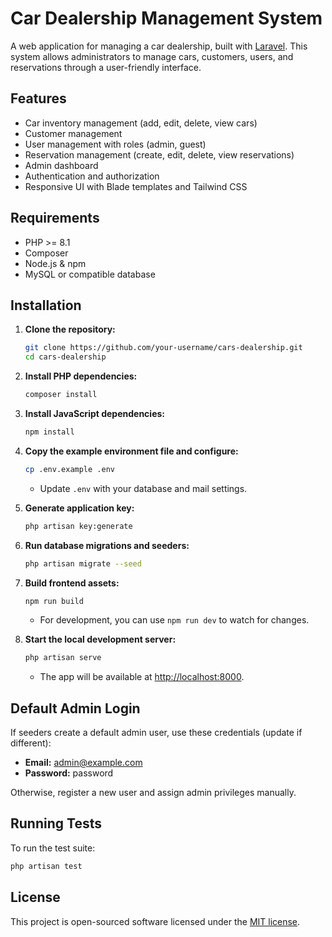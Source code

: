 # Car Dealership Management System

A web application for managing a car dealership, built with [Laravel](https://laravel.com/). This system allows administrators to manage cars, customers, users, and reservations through a user-friendly interface.

## Features

- Car inventory management (add, edit, delete, view cars)
- Customer management
- User management with roles (admin, guest)
- Reservation management (create, edit, delete, view reservations)
- Admin dashboard
- Authentication and authorization
- Responsive UI with Blade templates and Tailwind CSS

## Requirements

- PHP >= 8.1
- Composer
- Node.js & npm
- MySQL or compatible database

## Installation

1. **Clone the repository:**
   ```bash
   git clone https://github.com/your-username/cars-dealership.git
   cd cars-dealership
   ```

2. **Install PHP dependencies:**
   ```bash
   composer install
   ```

3. **Install JavaScript dependencies:**
   ```bash
   npm install
   ```

4. **Copy the example environment file and configure:**
   ```bash
   cp .env.example .env
   ```
   - Update `.env` with your database and mail settings.

5. **Generate application key:**
   ```bash
   php artisan key:generate
   ```

6. **Run database migrations and seeders:**
   ```bash
   php artisan migrate --seed
   ```

7. **Build frontend assets:**
   ```bash
   npm run build
   ```
   - For development, you can use `npm run dev` to watch for changes.

8. **Start the local development server:**
   ```bash
   php artisan serve
   ```
   - The app will be available at [http://localhost:8000](http://localhost:8000).

## Default Admin Login

If seeders create a default admin user, use these credentials (update if different):

- **Email:** admin@example.com
- **Password:** password

Otherwise, register a new user and assign admin privileges manually.

## Running Tests

To run the test suite:
```bash
php artisan test
```

## License

This project is open-sourced software licensed under the [MIT license](https://opensource.org/licenses/MIT).
